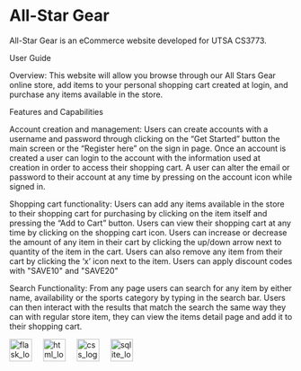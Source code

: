 # All-Star Gear

All-Star Gear is an eCommerce website developed for UTSA CS3773.

User Guide


Overview:
This website will allow you browse through our All Stars Gear online store, add items to your personal shopping cart created at login, and purchase any items available in the store. 

Features and Capabilities

Account creation and management:
Users can create accounts with a username and password through clicking on the “Get Started” button the main screen or the “Register here” on the sign in page. Once an account is created a user can login to the account with the information used at creation in order to access their shopping cart. A user can alter the email or password to their account at any time by pressing on the account icon while signed in.

Shopping cart functionality:
Users can add any items available in the store to their shopping cart for purchasing by clicking on the item itself and pressing the “Add to Cart” button. Users can view their shopping cart at any time by clicking on the shopping cart icon. Users can increase or decrease the amount of any item in their cart by clicking the up/down arrow next to quantity of the item in the cart. Users can also remove any item from their cart by clicking the ‘x’ icon next to the item. Users can apply discount codes with "SAVE10" and "SAVE20"

Search Functionality:
From any page users can search for any item by either name, availability or the sports category by typing in the search bar. Users can then interact with the results that match the search the same way they can with regular store item, they can view the items detail page and add it to their shopping cart.

<div align="left">
  <img src="https://cdn.worldvectorlogo.com/logos/flask.svg" height="40" alt="flask_logo"/>
  <img width="12" />
  <img src="https://upload.wikimedia.org/wikipedia/commons/thumb/6/61/HTML5_logo_and_wordmark.svg/1024px-HTML5_logo_and_wordmark.svg.png" height="40" alt="html_logo"/>
  <img width="12" />
  <img src="https://upload.wikimedia.org/wikipedia/commons/d/d5/CSS3_logo_and_wordmark.svg" height="40" alt="css_logo"/>
  <img width="12" />
  <img src="https://upload.wikimedia.org/wikipedia/commons/thumb/9/97/Sqlite-square-icon.svg/1200px-Sqlite-square-icon.svg.png" height="40" alt="sqlite_logo"/>
  <img width="12" />
 
</div>
